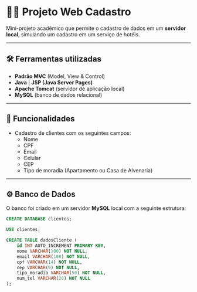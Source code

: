 # 👨‍🎓 Projeto Web Cadastro

Mini-projeto acadêmico que permite o cadastro de dados em um **servidor local**, simulando um cadastro em um serviço de hotéis.

---

## 🛠️ Ferramentas utilizadas
- **Padrão MVC** (Model, View & Control)  
- **Java** | **JSP (Java Server Pages)**  
- **Apache Tomcat** (servidor de aplicação local)  
- **MySQL** (banco de dados relacional)  

---

## 🚀 Funcionalidades
- Cadastro de clientes com os seguintes campos:  
  - Nome  
  - CPF  
  - Email  
  - Celular  
  - CEP  
  - Tipo de moradia (Apartamento ou Casa de Alvenaria)

---

## ⚙️ Banco de Dados
O banco foi criado em um servidor **MySQL** local com a seguinte estrutura:

```sql
CREATE DATABASE clientes;

USE clientes;

CREATE TABLE dadosCliente (
    id INT AUTO_INCREMENT PRIMARY KEY,
    nome VARCHAR(100) NOT NULL,
    email VARCHAR(100) NOT NULL,
    cpf VARCHAR(14) NOT NULL,
    cep VARCHAR(9) NOT NULL,
    tipo_moradia VARCHAR(50) NOT NULL,
    num_tel VARCHAR(20) NOT NULL
);
